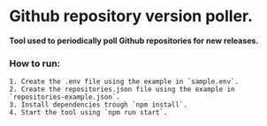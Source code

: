 # Github repository version poller.

**Tool used to periodically poll Github repositories for new releases.**

### How to run:
```
1. Create the .env file using the example in `sample.env`.
2. Create the repositories.json file using the example in `repositories-example.json`.
3. Install dependencies trough `npm install`.
4. Start the tool using `npm run start`.
```